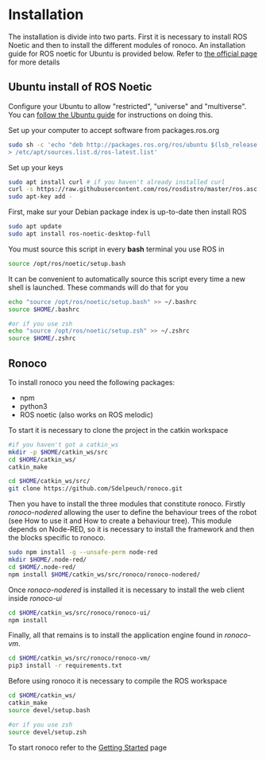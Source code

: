 # Installation
The installation is divide into two parts. First it is necessary to install ROS Noetic and then to install the different modules of ronoco. An installation guide for ROS noetic for Ubuntu is provided below. Refer to [the official page](http://wiki.ros.org/noetic/Installation) for more details

## Ubuntu install of ROS Noetic

Configure your Ubuntu to allow "restricted", "universe" and "multiverse". You can
[follow the Ubuntu guide](https://help.ubuntu.com/community/Repositories/Ubuntu) for instructions on doing this.

Set up your computer to accept software from packages.ros.org

```bash
sudo sh -c 'echo "deb http://packages.ros.org/ros/ubuntu $(lsb_release -sc) main" \
> /etc/apt/sources.list.d/ros-latest.list'
```

Set up your keys

```bash
sudo apt install curl # if you haven't already installed curl
curl -s https://raw.githubusercontent.com/ros/rosdistro/master/ros.asc | \ 
sudo apt-key add -
```

First, make sur your Debian package index is up-to-date then install ROS

```bash
sudo apt update
sudo apt install ros-noetic-desktop-full
```

You must source this script in every **bash** terminal you use ROS in

```bash
source /opt/ros/noetic/setup.bash
````

It can be convenient to automatically source this script every time a new shell is launched. These commands will do that
for you
```bash
echo "source /opt/ros/noetic/setup.bash" >> ~/.bashrc
source $HOME/.bashrc

#or if you use zsh
echo "source /opt/ros/noetic/setup.zsh" >> ~/.zshrc
source $HOME/.zshrc
```



## Ronoco

To install ronoco you need the following packages:

- npm
- python3
- ROS noetic (also works on ROS melodic)

To start it is necessary to clone the project in the catkin workspace
```bash
#if you haven't got a catkin_ws
mkdir -p $HOME/catkin_ws/src
cd $HOME/catkin_ws/
catkin_make

cd $HOME/catkin_ws/src/
git clone https://github.com/Sdelpeuch/ronoco.git
```

Then you have to install the three modules that constitute ronoco. Firstly *ronoco-nodered* allowing the user to define the behaviour trees of the robot (see How to use it and How to create a behaviour tree). This module depends on Node-RED, so it is necessary to install the framework and then the blocks specific to ronoco.

```bash
sudo npm install -g --unsafe-perm node-red
mkdir $HOME/.node-red/
cd $HOME/.node-red/
npm install $HOME/catkin_ws/src/ronoco/ronoco-nodered/
```

Once *ronoco-nodered* is installed it is necessary to install the web client inside *ronoco-ui*

```bash
cd $HOME/catkin_ws/src/ronoco/ronoco-ui/
npm install
```

Finally, all that remains is to install the application engine found in *ronoco-vm*.

```bash
cd $HOME/catkin_ws/src/ronoco/ronoco-vm/
pip3 install -r requirements.txt
```

Before using ronoco it is necessary to compile the ROS workspace

```bash
cd $HOME/catkin_ws/
catkin_make
source devel/setup.bash

#or if you use zsh
source devel/setup.zsh
```

To start ronoco refer to the [Getting Started](quick-start.md) page
